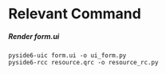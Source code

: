 # Relevant Command

##### Render form.ui

```
pyside6-uic form.ui -o ui_form.py
pyside6-rcc resource.qrc -o resource_rc.py
```
